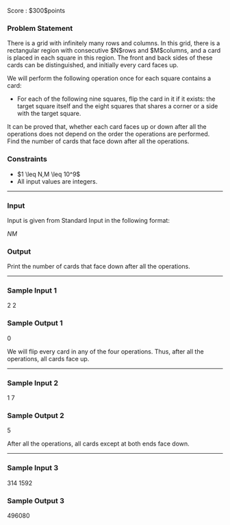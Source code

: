 
<div>

<span>

<span>

<p>
Score : $300$points
</p>

<div>

<section>

### **Problem Statement**

<p>
There is a grid with infinitely many rows and columns. In this grid, there is a rectangular region with consecutive $N$rows and $M$columns, and a card is placed in each square in this region.
The front and back sides of these cards can be distinguished, and initially every card faces up.
</p>

<p>
We will perform the following operation once for each square contains a card:
</p>

<ul>

<li>
For each of the following nine squares, flip the card in it if it exists: the target square itself and the eight squares that shares a corner or a side with the target square.
</li>

</ul>

<p>
It can be proved that, whether each card faces up or down after all the operations does not depend on the order the operations are performed.
Find the number of cards that face down after all the operations.
</p>

</section>

</div>

<div>

<section>

### **Constraints**

<ul>

<li>
$1 \leq N,M \leq 10^9$
</li>

<li>
All input values are integers.
</li>

</ul>

</section>

</div>

---

<div>

<div>

<section>

### **Input**

<p>
Input is given from Standard Input in the following format:
</p>

<div>

$N$$M$
</div>

</section>

</div>

<div>

<section>

### **Output**

<p>
Print the number of cards that face down after all the operations.
</p>

</section>

</div>

</div>

---

<div>

<section>

### **Sample Input 1**

<div>

2 2

</div>

</section>

</div>

<div>

<section>

### **Sample Output 1**

<div>

0

</div>

<p>
We will flip every card in any of the four operations. Thus, after all the operations, all cards face up.
</p>

</section>

</div>

---

<div>

<section>

### **Sample Input 2**

<div>

1 7

</div>

</section>

</div>

<div>

<section>

### **Sample Output 2**

<div>

5

</div>

<p>
After all the operations, all cards except at both ends face down.
</p>

</section>

</div>

---

<div>

<section>

### **Sample Input 3**

<div>

314 1592

</div>

</section>

</div>

<div>

<section>

### **Sample Output 3**

<div>

496080

</div>

</section>

</div>

</span>

</span>

</div>
